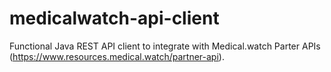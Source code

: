 # medicalwatch-api-client
Functional Java REST API client to integrate with Medical.watch Parter APIs (https://www.resources.medical.watch/partner-api).
